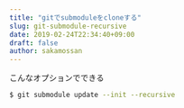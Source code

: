 ```yaml
---
title: "gitでsubmoduleをcloneする"
slug: git-submodule-recursive
date: 2019-02-24T22:34:40+09:00
draft: false
author: sakamossan
---
```


こんなオプションでできる

```bash
$ git submodule update --init --recursive
```
